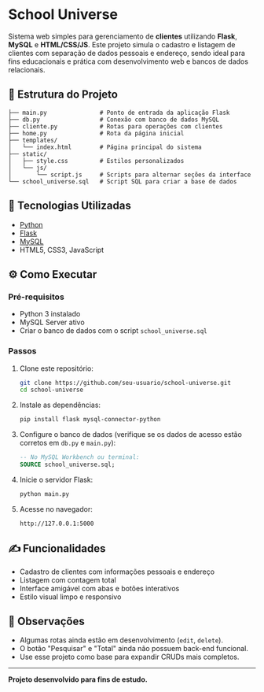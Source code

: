 # School Universe

Sistema web simples para gerenciamento de **clientes** utilizando **Flask**, **MySQL** e **HTML/CSS/JS**. Este projeto simula o cadastro e listagem de clientes com separação de dados pessoais e endereço, sendo ideal para fins educacionais e prática com desenvolvimento web e bancos de dados relacionais.

## 📁 Estrutura do Projeto

```
├── main.py               # Ponto de entrada da aplicação Flask
├── db.py                 # Conexão com banco de dados MySQL
├── cliente.py            # Rotas para operações com clientes
├── home.py               # Rota da página inicial
├── templates/
│   └── index.html        # Página principal do sistema
├── static/
│   ├── style.css         # Estilos personalizados
│   └── js/
│       └── script.js     # Scripts para alternar seções da interface
└── school_universe.sql   # Script SQL para criar a base de dados
```

## 🚀 Tecnologias Utilizadas

- [Python](https://www.python.org/)
- [Flask](https://flask.palletsprojects.com/)
- [MySQL](https://www.mysql.com/)
- HTML5, CSS3, JavaScript

## ⚙️ Como Executar

### Pré-requisitos

- Python 3 instalado
- MySQL Server ativo
- Criar o banco de dados com o script `school_universe.sql`

### Passos

1. Clone este repositório:
   ```bash
   git clone https://github.com/seu-usuario/school-universe.git
   cd school-universe
   ```

2. Instale as dependências:
   ```bash
   pip install flask mysql-connector-python
   ```

3. Configure o banco de dados (verifique se os dados de acesso estão corretos em `db.py` e `main.py`):
   ```sql
   -- No MySQL Workbench ou terminal:
   SOURCE school_universe.sql;
   ```

4. Inicie o servidor Flask:
   ```bash
   python main.py
   ```

5. Acesse no navegador:
   ```
   http://127.0.0.1:5000
   ```

## ✍️ Funcionalidades

- Cadastro de clientes com informações pessoais e endereço
- Listagem com contagem total
- Interface amigável com abas e botões interativos
- Estilo visual limpo e responsivo

## 📌 Observações

- Algumas rotas ainda estão em desenvolvimento (`edit`, `delete`).
- O botão "Pesquisar" e "Total" ainda não possuem back-end funcional.
- Use esse projeto como base para expandir CRUDs mais completos.

---

**Projeto desenvolvido para fins de estudo.**
